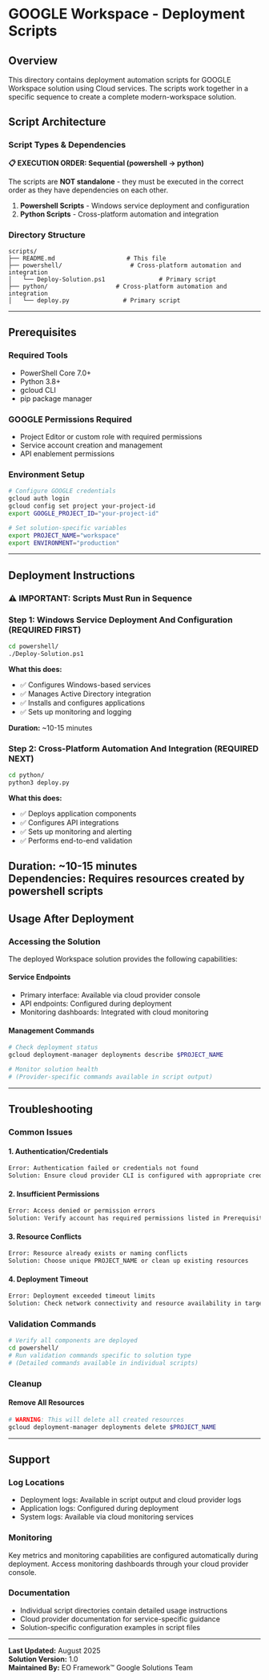 # GOOGLE Workspace - Deployment Scripts

## Overview

This directory contains deployment automation scripts for GOOGLE Workspace solution using Cloud services. The scripts work together in a specific sequence to create a complete modern-workspace solution.

## Script Architecture

### Script Types & Dependencies

**📋 EXECUTION ORDER: Sequential (powershell → python)**

The scripts are **NOT standalone** - they must be executed in the correct order as they have dependencies on each other.

1. **Powershell Scripts** - Windows service deployment and configuration
2. **Python Scripts** - Cross-platform automation and integration

### Directory Structure

```
scripts/
├── README.md                    # This file
├── powershell/                   # Cross-platform automation and integration
│   └── Deploy-Solution.ps1               # Primary script
├── python/                   # Cross-platform automation and integration
│   └── deploy.py               # Primary script
```

---

## Prerequisites

### Required Tools
- PowerShell Core 7.0+
- Python 3.8+
- gcloud CLI
- pip package manager

### GOOGLE Permissions Required
- Project Editor or custom role with required permissions
- Service account creation and management
- API enablement permissions

### Environment Setup
```bash
# Configure GOOGLE credentials
gcloud auth login
gcloud config set project your-project-id
export GOOGLE_PROJECT_ID="your-project-id"

# Set solution-specific variables
export PROJECT_NAME="workspace"
export ENVIRONMENT="production"
```

---

## Deployment Instructions

### ⚠️ IMPORTANT: Scripts Must Run in Sequence

### Step 1: Windows Service Deployment And Configuration (REQUIRED FIRST)

```bash
cd powershell/
./Deploy-Solution.ps1
```

**What this does:**
- ✅ Configures Windows-based services
- ✅ Manages Active Directory integration
- ✅ Installs and configures applications
- ✅ Sets up monitoring and logging

**Duration:** ~10-15 minutes
### Step 2: Cross-Platform Automation And Integration (REQUIRED NEXT)

```bash
cd python/
python3 deploy.py
```

**What this does:**
- ✅ Deploys application components
- ✅ Configures API integrations
- ✅ Sets up monitoring and alerting
- ✅ Performs end-to-end validation

**Duration:** ~10-15 minutes  
**Dependencies:** Requires resources created by powershell scripts
---

## Usage After Deployment

### Accessing the Solution

The deployed Workspace solution provides the following capabilities:

#### Service Endpoints
- Primary interface: Available via cloud provider console
- API endpoints: Configured during deployment
- Monitoring dashboards: Integrated with cloud monitoring

#### Management Commands
```bash
# Check deployment status
gcloud deployment-manager deployments describe $PROJECT_NAME

# Monitor solution health
# (Provider-specific commands available in script output)
```

---

## Troubleshooting

### Common Issues

#### 1. Authentication/Credentials
```bash
Error: Authentication failed or credentials not found
Solution: Ensure cloud provider CLI is configured with appropriate credentials
```

#### 2. Insufficient Permissions  
```bash
Error: Access denied or permission errors
Solution: Verify account has required permissions listed in Prerequisites
```

#### 3. Resource Conflicts
```bash
Error: Resource already exists or naming conflicts
Solution: Choose unique PROJECT_NAME or clean up existing resources
```

#### 4. Deployment Timeout
```bash
Error: Deployment exceeded timeout limits
Solution: Check network connectivity and resource availability in target region
```

### Validation Commands

```bash
# Verify all components are deployed
cd powershell/
# Run validation commands specific to solution type
# (Detailed commands available in individual scripts)
```

### Cleanup

#### Remove All Resources
```bash
# WARNING: This will delete all created resources
gcloud deployment-manager deployments delete $PROJECT_NAME
```

---

## Support

### Log Locations
- Deployment logs: Available in script output and cloud provider logs
- Application logs: Configured during deployment
- System logs: Available via cloud monitoring services

### Monitoring
Key metrics and monitoring capabilities are configured automatically during deployment. Access monitoring dashboards through your cloud provider console.

### Documentation
- Individual script directories contain detailed usage instructions
- Cloud provider documentation for service-specific guidance
- Solution-specific configuration examples in script files

---

**Last Updated:** August 2025  
**Solution Version:** 1.0  
**Maintained By:** EO Framework™ Google Solutions Team